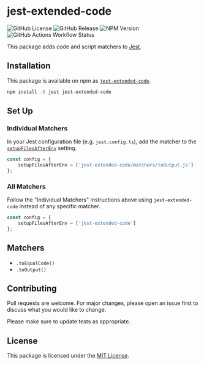 # jest-extended-code

![GitHub License](https://img.shields.io/github/license/targendaz2/jest-extended-code)
![GitHub Release](https://img.shields.io/github/v/release/targendaz2/jest-extended-code?label=version)
![NPM Version](https://img.shields.io/npm/v/jest-extended-code?logo=npm&logoColor=%23999999)
![GitHub Actions Workflow Status](https://img.shields.io/github/actions/workflow/status/targendaz2/jest-extended-code/test.yml?logo=github&label=tests&logoColor=%23999999)

This package adds code and script matchers to [Jest](https://jestjs.io).

## Installation

This package is available on npm as [`jest-extended-code`](https://npmjs.com/package/jest-extended-code).

```bash
npm install -D jest jest-extended-code
```

## Set Up

### Individual Matchers

In your Jest configuration file (e.g. `jest.config.ts`), add the matcher to the [`setupFilesAfterEnv`](setupFilesAfterEnv) setting.

```TypeScript
const config = {
    setupFilesAfterEnv = ['jest-extended-code/matchers/toOutput.js']
};
```

### All Matchers

Follow the "Individual Matchers" instructions above using `jest-extended-code` instead of any specific matcher.

```TypeScript
const config = {
    setupFilesAfterEnv = ['jest-extended-code']
};
```

## Matchers

- `.toEqualCode()`
- `.toOutput()`

## Contributing

Pull requests are welcome. For major changes, please open an issue first
to discuss what you would like to change.

Please make sure to update tests as appropriate.

## License

This package is licensed under the [MIT License](https://github.com/targendaz2/jest-extended-code/blob/main/LICENSE).
